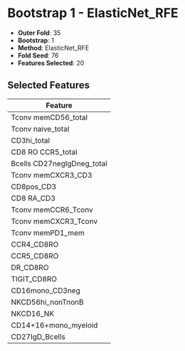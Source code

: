 # Bootstrap 1 - ElasticNet_RFE

- **Outer Fold**: 35
- **Bootstrap**: 1
- **Method**: ElasticNet_RFE
- **Fold Seed**: 76
- **Features Selected**: 20

## Selected Features

| Feature |
|---------|
| Tconv memCD56_total |
| Tconv naive_total |
| CD3hi_total |
| CD8 RO CCR5_total |
| Bcells CD27negIgDneg_total |
| Tconv memCXCR3_CD3 |
| CD8pos_CD3 |
| CD8 RA_CD3 |
| Tconv memCCR6_Tconv |
| Tconv memCXCR3_Tconv |
| Tconv memPD1_mem |
| CCR4_CD8RO |
| CCR5_CD8RO |
| DR_CD8RO |
| TIGIT_CD8RO |
| CD16mono_CD3neg |
| NKCD56hi_nonTnonB |
| NKCD16_NK |
| CD14+16+mono_myeloid |
| CD27IgD_Bcells |
